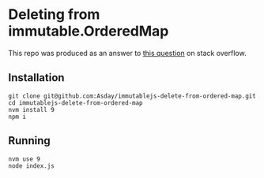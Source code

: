 # Deleting from immutable.OrderedMap

This repo was produced as an answer to [this question](https://stackoverflow.com/questions/48582189/deleting-element-from-orderedmap-and-keeping-its-order) on stack overflow.

## Installation

```shell
git clone git@github.com:Asday/immutablejs-delete-from-ordered-map.git
cd immutablejs-delete-from-ordered-map
nvm install 9
npm i
```

## Running

```shell
nvm use 9
node index.js
```
